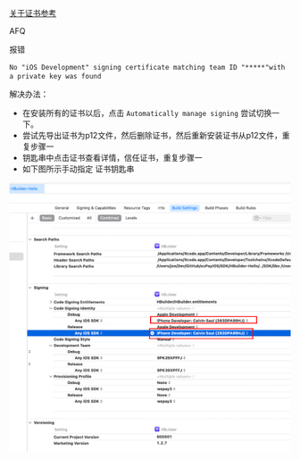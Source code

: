 [关于证书参考](https://www.cnblogs.com/allay/p/17545562.html)

AFQ

报错

```
No "iOS Development" signing certificate matching team ID "*****"with a private key was found
```

解决办法：

- 在安装所有的证书以后，点击 `Automatically manage signing` 尝试切换一下。
- 尝试先导出证书为p12文件，然后删除证书，然后重新安装证书从p12文件，重复步骤一
- 钥匙串中点击证书查看详情，信任证书，重复步骤一
- 如下图所示手动指定 证书钥匙串

![image-20241010143802542](./README.assets/image-20241010143802542.png)
